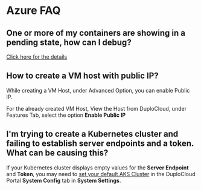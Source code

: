 # Azure FAQ

## One or more of my containers are showing in a pending state, how can I debug? <a href="#id-7-toc-title" id="id-7-toc-title"></a>

[Click here for the details](../overview/aws-faq.md#7-toc-title)

## How to create a VM host with public IP? <a href="#id-9-toc-title" id="id-9-toc-title"></a>

While creating a VM Host, under Advanced Option, you can enable Public IP.

For the already created VM Host, View the Host from DuploCloud, under Features Tab, select the option **Enable Public IP**

## I'm trying to create a Kubernetes cluster and failing to establish server endpoints and a token. What can be causing this?

If your Kubernetes cluster displays empty values for the **Server Endpoint** and **Token**, you may need to [set your default AKS Cluster](prerequisites/set-the-aks-cluster-version.md) in the DuploCloud Portal **System Config** tab in **System Settings**.
